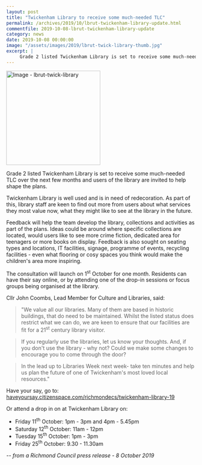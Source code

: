 ```yaml
---
layout: post
title: "Twickenham Library to receive some much-needed TLC"
permalink: /archives/2019/10/lbrut-twickenham-library-update.html
commentfile: 2019-10-08-lbrut-twickenham-library-update
category: news
date: 2019-10-08 00:00:00
image: "/assets/images/2019/lbrut-twick-library-thumb.jpg"
excerpt: |
     Grade 2 listed Twickenham Library is set to receive some much-needed TLC over the next few months and users of the library are invited to help shape the plans.
---
```

<a href="/assets/images/2019/lbrut-twick-library.jpg" title="Click for a larger image"><img src="/assets/images/2019/lbrut-twick-library-thumb.jpg" width="250" alt="Image - lbrut-twick-library"  class="photo right"/></a>

Grade 2 listed Twickenham Library is set to receive some much-needed TLC over the next few months and users of the library are invited to help shape the plans.

Twickenham Library is well used and is in need of redecoration. As part of this, library staff are keen to find out more from users about what services they most value now, what they might like to see at the library in the future.

Feedback will help the team develop the library, collections and activities as part of the plans. Ideas could be around where specific collections are located, would users like to see more crime fiction, dedicated area for teenagers or more books on display. Feedback is also sought on seating types and locations, IT facilities, signage, programme of events, recycling facilities - even what flooring or cosy spaces you think would make the children's area more inspiring.

The consultation will launch on 1<sup>st</sup> October for one month. Residents can have their say online, or by attending one of the drop-in sessions or focus groups being organised at the library.

Cllr John Coombs, Lead Member for Culture and Libraries, said:

> "We value all our libraries. Many of them are based in historic buildings, that do need to be maintained. Whilst the listed status does restrict what we can do, we are keen to ensure that our facilities are fit for a 21<sup>st</sup> century library visitor.

> If you regularly use the libraries, let us know your thoughts. And, if you don't use the library - why not? Could we make some changes to encourage you to come through the door?

> In the lead up to Libraries Week next week- take ten minutes and help us plan the future of one of Twickenham's most loved local resources."

Have your say, go to: [haveyoursay.citizenspace.com/richmondecs/twickenham-library-19](https://haveyoursay.citizenspace.com/richmondecs/twickenham-library-19)

Or attend a drop in on at Twickenham Library on:

- Friday 11<sup>th</sup> October: 1pm - 3pm and 4pm - 5.45pm
- Saturday 12<sup>th</sup> October: 11am - 12pm
- Tuesday 15<sup>th</sup> October: 1pm - 3pm
- Friday 25<sup>th</sup> October: 9.30 - 11.30am

<cite>-- from a Richmond Council press release - 8 October 2019</cite>
